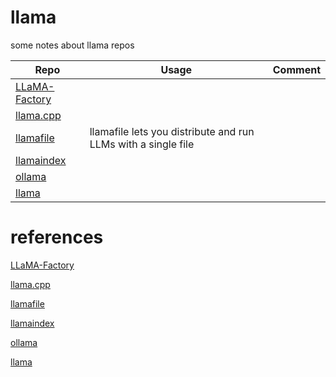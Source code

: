 # llama
some notes about llama repos

|Repo|Usage|Comment|
|---|---|---|
|[LLaMA-Factory](./LLaMA-Factory)|||
|[llama.cpp]()|||
|[llamafile](llamafile/README.md)|llamafile lets you distribute and run LLMs with a single file||
|[llamaindex]()|||
|[ollama]()|||
|[llama]()|||

# references

[LLaMA-Factory](https://github.com/hiyouga/LLaMA-Factory)

[llama.cpp](https://github.com/ggerganov/llama.cpp)

[llamafile](https://github.com/Mozilla-Ocho/llamafile)

[llamaindex](https://github.com/run-llama/llama_index)

[ollama](https://ollama.com/)

[llama](https://github.com/meta-llama/llama)